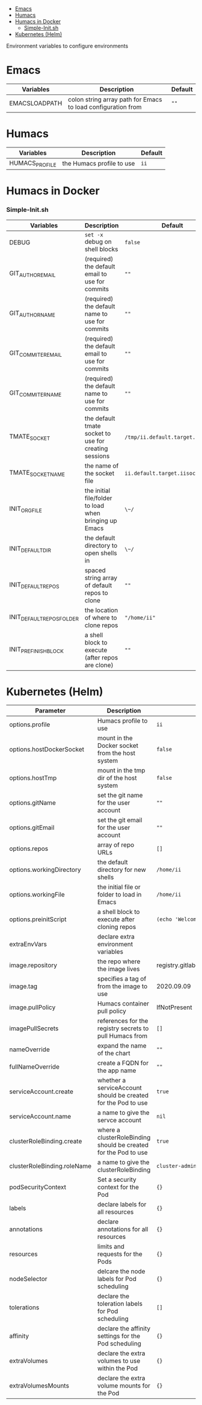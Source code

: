 - [Emacs](#sec-1)
- [Humacs](#sec-2)
- [Humacs in Docker](#sec-3)
    - [Simple-Init.sh](#sec-3-0-1)
- [Kubernetes (Helm)](#sec-4)

Environment variables to configure environments

# Emacs<a id="sec-1"></a>

| Variables     | Description                                                  | Default |
|------------- |------------------------------------------------------------ |------- |
| EMACSLOADPATH | colon string array path for Emacs to load configuration from | `""`    |

# Humacs<a id="sec-2"></a>

| Variables                | Description               | Default |
|------------------------ |------------------------- |------- |
| HUMACS<sub>PROFILE</sub> | the Humacs profile to use | `ii`    |

# Humacs in Docker<a id="sec-3"></a>

### Simple-Init.sh<a id="sec-3-0-1"></a>

| Variables                                               | Description                                            | Default                           |
|------------------------------------------------------- |------------------------------------------------------ |--------------------------------- |
| DEBUG                                                   | `set -x` debug on shell blocks                         | `false`                           |
| GIT<sub>AUTHOR</sub><sub>EMAIL</sub>                    | (required) the default email to use for commits        | `""`                              |
| GIT<sub>AUTHOR</sub><sub>NAME</sub>                     | (required) the default name to use for commits         | `""`                              |
| GIT<sub>COMMITER</sub><sub>EMAIL</sub>                  | (required) the default email to use for commits        | `""`                              |
| GIT<sub>COMMITER</sub><sub>NAME</sub>                   | (required) the default name to use for commits         | `""`                              |
| TMATE<sub>SOCKET</sub>                                  | the default tmate socket to use for creating sessions  | `/tmp/ii.default.target.iisocket` |
| TMATE<sub>SOCKET</sub><sub>NAME</sub>                   | the name of the socket file                            | `ii.default.target.iisocket`      |
| INIT<sub>ORG</sub><sub>FILE</sub>                       | the initial file/folder to load when bringing up Emacs | `\~/`                             |
| INIT<sub>DEFAULT</sub><sub>DIR</sub>                    | the default directory to open shells in                | `\~/`                             |
| INIT<sub>DEFAULT</sub><sub>REPOS</sub>                  | spaced string array of default repos to clone          | `""`                              |
| INIT<sub>DEFAULT</sub><sub>REPOS</sub><sub>FOLDER</sub> | the location of where to clone repos                   | `"/home/ii"`                      |
| INIT<sub>PREFINISH</sub><sub>BLOCK</sub>                | a shell block to execute (after repos are clone)       | `""`                              |

# Kubernetes (Helm)<a id="sec-4"></a>

| Parameter                   | Description                                                     | Default                                  |
|--------------------------- |--------------------------------------------------------------- |---------------------------------------- |
| options.profile             | Humacs profile to use                                           | `ii`                                     |
| options.hostDockerSocket    | mount in the Docker socket from the host system                 | `false`                                  |
| options.hostTmp             | mount in the tmp dir of the host system                         | `false`                                  |
| options.gitName             | set the git name for the user account                           | `""`                                     |
| options.gitEmail            | set the git email for the user account                          | `""`                                     |
| options.repos               | array of repo URLs                                              | `[]`                                     |
| options.workingDirectory    | the default directory for new shells                            | `/home/ii`                               |
| options.workingFile         | the initial file or folder to load in Emacs                     | `/home/ii`                               |
| options.preinitScript       | a shell block to execute after cloning repos                    | `(echo 'Welcome to Humacs')`             |
| extraEnvVars                | declare extra environment variables                             |                                          |
| image.repository            | the repo where the image lives                                  | registry.gitlab.com/humacs/humacs/humacs |
| image.tag                   | specifies a tag of from the image to use                        | 2020.09.09                               |
| image.pullPolicy            | Humacs container pull policy                                    | IfNotPresent                             |
| imagePullSecrets            | references for the registry secrets to pull Humacs from         | `[]`                                     |
| nameOverride                | expand the name of the chart                                    | `""`                                     |
| fullNameOverride            | create a FQDN for the app name                                  | `""`                                     |
| serviceAccount.create       | whether a serviceAccount should be created for the Pod to use   | `true`                                   |
| serviceAccount.name         | a name to give the servce account                               | `nil`                                    |
| clusterRoleBinding.create   | where a clusterRoleBinding should be created for the Pod to use | `true`                                   |
| clusterRoleBinding.roleName | a name to give the clusterRoleBinding                           | `cluster-admin`                          |
| podSecurityContext          | Set a security context for the Pod                              | `{}`                                     |
| labels                      | declare labels for all resources                                | `{}`                                     |
| annotations                 | declare annotations for all resources                           | `{}`                                     |
| resources                   | limits and requests for the Pods                                | `{}`                                     |
| nodeSelector                | delcare the node labels for Pod scheduling                      | `{}`                                     |
| tolerations                 | declare the toleration labels for Pod scheduling                | `[]`                                     |
| affinity                    | declare the affinity settings for the Pod scheduling            | `{}`                                     |
| extraVolumes                | declare the extra volumes to use within the Pod                 | `{}`                                     |
| extraVolumesMounts          | declare the extra volume mounts for the Pod                     | `{}`                                     |
